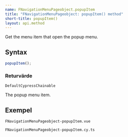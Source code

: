 ```yaml
---
name: FNavigationMenuPageobject.popupItem
title: "FNavigationMenuPageobject: popupItem() method"
short-title: popupItem()
layout: api.method
---
```


Get the menu item that open the popup menu.

## Syntax

```ts nocompile nolint
popupItem();
```

### Returvärde

`DefaultCypressChainable`

The popup menu item.

## Exempel

```import static
FNavigationMenuPageobject-popupItem.vue
```

```import
FNavigationMenuPageobject-popupItem.cy.ts
```
